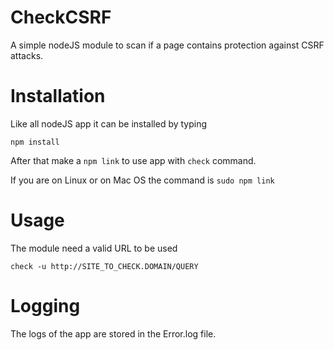# CheckCSRF
A simple nodeJS module to scan if a page contains protection against CSRF attacks.

# Installation
Like all nodeJS app it can be installed by typing
```
npm install
```

After that make a ``` npm link ``` to use app with ```check``` command.

If you are on Linux or on Mac OS the command is ``` sudo npm link ``` 

# Usage
The module need a valid URL to be used
```
check -u http://SITE_TO_CHECK.DOMAIN/QUERY
```
 
# Logging

The logs of the app are stored in the Error.log file.
